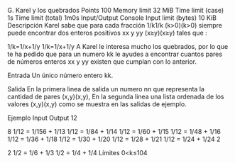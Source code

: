 G. Karel y los quebrados
Points	100	Memory limit	32 MiB
Time limit (case)	1s	Time limit (total)	1m0s
Input/Output	Console	Input limit (bytes)	10 KiB
Descripción
Karel sabe que para cada fracción 1/k1/k (k>0)(k>0) siempre puede encontrar dos enteros positivos xx y yy (x≥y)(x≥y) tales que :

1/k=1/x+1/y
1/k=1/x+1/y
A Karel le interesa mucho los quebrados, por lo que te ha pedido que para un numero kk le ayudes a encontrar cuantos pares de números enteros xx y yy existen que cumplan con lo anterior.

Entrada
Un único número entero kk.

Salida
En la primera linea de salida un numero nn que representa la cantidad de pares (x,y)(x,y), En la segunda linea una lista ordenada de los valores (x,y)(x,y) como se muestra en las salidas de ejemplo.

Ejemplo
Input	Output
12
	
8
1/12 = 1/156 + 1/13
1/12 = 1/84 + 1/14
1/12 = 1/60 + 1/15
1/12 = 1/48 + 1/16
1/12 = 1/36 + 1/18
1/12 = 1/30 + 1/20
1/12 = 1/28 + 1/21
1/12 = 1/24 + 1/24
2
	
2
1/2 = 1/6 + 1/3
1/2 = 1/4 + 1/4
Límites
0<k≤104